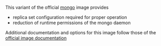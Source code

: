 This variant of the official [mongo](https://hub.docker.com/_/mongo/) image provides
* replica set configuration required for proper operation
* reduction of runtime permissions of the mongo daemon

Additional documentation and options for this image follow those of the [official image documentation](https://github.com/docker-library/docs/tree/master/mongo)
